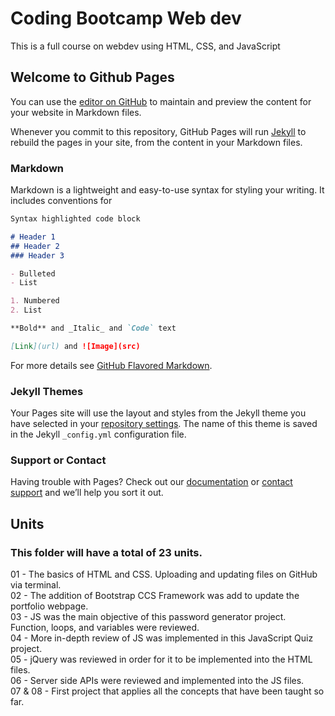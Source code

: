 # Coding Bootcamp Web dev
This is a full course on webdev using HTML, CSS, and JavaScript

## Welcome to Github Pages

You can use the [editor on GitHub](https://github.com/Jrubio1995/my-professional-portolio/edit/master/README.md) to maintain and preview the content for your website in Markdown files.

Whenever you commit to this repository, GitHub Pages will run [Jekyll](https://jekyllrb.com/) to rebuild the pages in your site, from the content in your Markdown files.

### Markdown

Markdown is a lightweight and easy-to-use syntax for styling your writing. It includes conventions for

```markdown
Syntax highlighted code block

# Header 1
## Header 2
### Header 3

- Bulleted
- List

1. Numbered
2. List

**Bold** and _Italic_ and `Code` text

[Link](url) and ![Image](src)
```

For more details see [GitHub Flavored Markdown](https://guides.github.com/features/mastering-markdown/).

### Jekyll Themes

Your Pages site will use the layout and styles from the Jekyll theme you have selected in your [repository settings](https://github.com/Jrubio1995/my-professional-portolio/settings). The name of this theme is saved in the Jekyll `_config.yml` configuration file.

### Support or Contact

Having trouble with Pages? Check out our [documentation](https://help.github.com/categories/github-pages-basics/) or [contact support](https://github.com/contact) and we’ll help you sort it out.


## Units
### This folder will have a total of 23 units.
01 - The basics of HTML and CSS. Uploading and updating files on GitHub via terminal.\
02 - The addition of Bootstrap CCS Framework was add to update the portfolio webpage.\
03 - JS was the main objective of this password generator project. Function, loops, and variables were reviewed.\
04 - More in-depth review of JS was implemented in this JavaScript Quiz project.\
05 - jQuery was reviewed in order for it to be implemented into the HTML files.\
06 - Server side APIs were reviewed and implemented into the JS files.\
07 & 08 - First project that applies all the concepts that have been taught so far.
